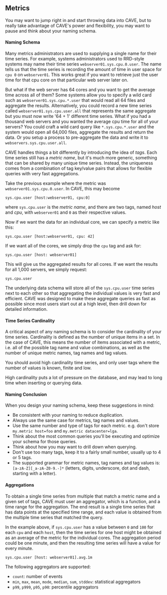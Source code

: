 ## Metrics

You may want to jump right in and start throwing data into CAVE, but to really take advantage of CAVE's power and flexibility, you may want to pause and think about your naming schema.

#### Naming Schema
Many metrics administrators are used to supplying a single name for their time series. For example, systems administrators used to RRD-style systems may name their time series `webserver01.sys.cpu.0.user`. The name tells us that the time series is recording the amount of time in user space for `cpu 0` on `webserver01`. This works great if you want to retrieve just the user time for that cpu core on that particular web server later on.

But what if the web server has 64 cores and you want to get the average time across all of them? Some systems allow you to specify a wild card such as `webserver01.sys.cpu.*.user` that would read all 64 files and aggregate the results. Alternatively, you could record a new time series called `webserver01.sys.cpu.user.all` that represents the same aggregate but you must now write '64 + 1' different time series. What if you had a thousand web servers and you wanted the average cpu time for all of your servers? You could craft a wild card query like `*.sys.cpu.*.user` and the system would open all 64,000 files, aggregate the results and return the data. Or you setup a process to pre-aggregate the data and write it to `webservers.sys.cpu.user.all`.

CAVE handles things a bit differently by introducing the idea of _tags_. Each time series still has a _metric name_, but it's much more generic, something that can be shared by many unique time series. Instead, the uniqueness comes from a combination of tag key/value pairs that allows for flexible queries with very fast aggregations.

Take the previous example where the metric was `webserver01.sys.cpu.0.user`. In CAVE, this may become

`sys.cpu.user [host:webserver01, cpu:0]`

where `sys.cpu.user` is the _metric name_, and there are two tags, named _host_ and _cpu_, with `webserver01` and `0` as their respective values.

Now if we want the data for an individual core, we can specify a metric like this:

`sys.cpu.user [host:webserver01, cpu: 42]`

If we want all of the cores, we simply drop the `cpu` tag and ask for:

`sys.cpu.user [host: webserver01]`

This will give us the aggregated results for all cores. If we want the results for all 1,000 servers, we simply request:

`sys.cpu.user`

The underlying data schema will store all of the `sys.cpu.user` time series next to each other so that aggregating the individual values is very fast and efficient. CAVE was designed to make these aggregate queries as fast as possible since most users start out at a high level, then drill down for detailed information.

#### Time Series Cardinality
A critical aspect of any naming schema is to consider the cardinality of your time series. Cardinality is defined as the number of unique items in a set. In the case of CAVE, this means the number of items associated with a metric, i.e. all of the possible tag name and value combinations, as well as the number of unique metric names, tag names and tag values.

You should avoid high cardinality time series, and only user tags where the number of values is known, finite and low.

High cardinality puts a lot of pressure on the database, and may lead to long time when inserting or querying data.

#### Naming Conclusion
When you design your naming schema, keep these suggestions in mind:

* Be consistent with your naming to reduce duplication.
* Always use the same case for metrics, tag names and values.
* Use the same number and type of tags for each metric. e.g. don't store `my.metric host=foo` and `my.metric datacenter=lga`.
* Think about the most common queries you'll be executing and optimize your schema for those queries.
* Think about how you may want to drill down when querying.
* Don't use too many tags, keep it to a fairly small number, usually up to 4 or 5 tags.
* The supported grammar for metric names, tag names and tag values is: `[a-zA-Z][_a-zA-Z0-9.-]*` (letters, digits, underscore, dot and dash, starting with a letter).

#### Aggregations
To obtain a single time series from multiple that match a metric name and a given set of tags, CAVE must user an aggregator, which is a function, and a time range for the aggregation. The end result is a single time series that has data points at the specified time range, and each value is obtained from the multiple time series that matched the query.

In the example above, if `sys.cpu.user` has a value between `0` and `100` for each `cpu` and each `host`, then the time series for one host might be obtained as an average of the metric for the individual cores. The aggregation period could be one minute, and then the resulting time series will have a value for every minute.

`sys.cpu.user [host: webserver01].avg.1m`

The following aggregators are supported:

* `count`: number of events
* `min`, `max`, `mean`, `mode`, `median`, `sum`, `stddev`: statistical aggregators
* `p99`, `p999`, `p95`, `p90`: percentile aggregators

